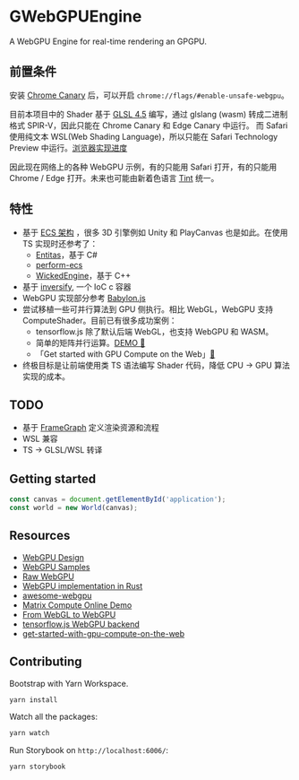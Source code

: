 # GWebGPUEngine

A WebGPU Engine for real-time rendering an GPGPU.

## 前置条件

安装 [Chrome Canary](https://www.google.com/chrome/canary/) 后，可以开启 `chrome://flags/#enable-unsafe-webgpu`。

目前本项目中的 Shader 基于 [GLSL 4.5](https://www.khronos.org/registry/OpenGL/specs/gl/GLSLangSpec.4.50.pdf) 编写，通过 glslang (wasm) 转成二进制格式 SPIR-V，因此只能在 Chrome Canary 和 Edge Canary 中运行。
而 Safari 使用纯文本 WSL(Web Shading Language)，所以只能在 Safari Technology Preview 中运行。[浏览器实现进度](https://github.com/gpuweb/gpuweb/wiki/Implementation-Status)

因此现在网络上的各种 WebGPU 示例，有的只能用 Safari 打开，有的只能用 Chrome / Edge 打开。未来也可能由新着色语言 [Tint](https://docs.google.com/presentation/d/1qHhFq0GJtY_59rNjpiHU--JW4bW4Ji3zWei-gM6cabs/edit#slide=id.p) 统一。

## 特性

- 基于 [ECS 架构](http://entity-systems.wikidot.com/) ，很多 3D 引擎例如 Unity 和 PlayCanvas 也是如此。在使用 TS 实现时还参考了：
  - [Entitas](https://github.com/sschmid/Entitas-CSharp)，基于 C#
  - [perform-ecs](https://github.com/fireveined/perform-ecs/)
  - [WickedEngine](https://github.com/turanszkij/WickedEngine)，基于 C++
- 基于 [inversify](https://github.com/inversify/InversifyJS/), 一个 IoC c 容器
- WebGPU 实现部分参考 [Babylon.js](https://github.com/BabylonJS/Babylon.js/blob/WebGPU/src/Engines/webgpuEngine.ts)
- 尝试移植一些可并行算法到 GPU 侧执行。相比 WebGL，WebGPU 支持 ComputeShader。目前已有很多成功案例：
  - tensorflow.js 除了默认后端 WebGL，也支持 WebGPU 和 WASM。
  - 简单的矩阵并行运算。[DEMO 🔗](https://observablehq.com/@yhyddr/gpu-matrix-compute)
  - 「Get started with GPU Compute on the Web」[🔗](https://developers.google.com/web/updates/2019/08/get-started-with-gpu-compute-on-the-web)
- 终极目标是让前端使用类 TS 语法编写 Shader 代码，降低 CPU -> GPU 算法实现的成本。

## TODO

- 基于 [FrameGraph](https://zhuanlan.zhihu.com/p/36522188) 定义渲染资源和流程
- WSL 兼容
- TS -> GLSL/WSL 转译

## Getting started

```typescript
const canvas = document.getElementById('application');
const world = new World(canvas);
```

## Resources

- [WebGPU Design](https://github.com/gpuweb/gpuweb/tree/master/design)
- [WebGPU Samples](https://github.com/austinEng/webgpu-samples)
- [Raw WebGPU](https://alain.xyz/blog/raw-webgpu)
- [WebGPU implementation in Rust](https://github.com/gfx-rs/wgpu)
- [awesome-webgpu](https://github.com/mikbry/awesome-webgpu)
- [Matrix Compute Online Demo](https://observablehq.com/@yhyddr/gpu-matrix-compute)
- [From WebGL to WebGPU](https://www.youtube.com/watch?v=A2FxeEl4nWw)
- [tensorflow.js WebGPU backend](https://github.com/tensorflow/tfjs/tree/master/tfjs-backend-webgpu)
- [get-started-with-gpu-compute-on-the-web](https://developers.google.com/web/updates/2019/08/get-started-with-gpu-compute-on-the-web#shader_programming)

## Contributing

Bootstrap with Yarn Workspace.

```bash
yarn install
```

Watch all the packages:

```bash
yarn watch
```

Run Storybook on `http://localhost:6006/`:

```bash
yarn storybook
```
